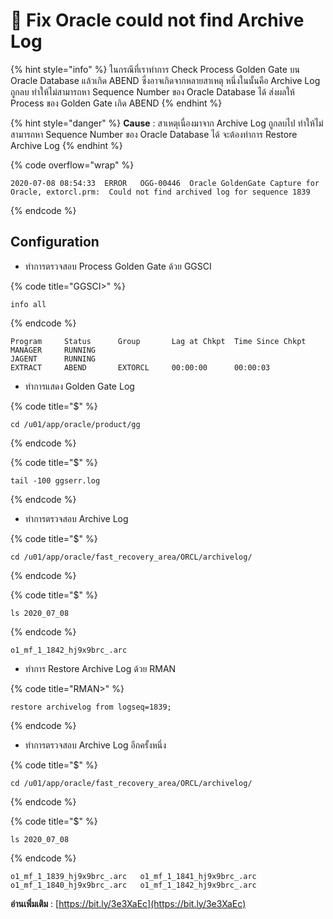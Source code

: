 # 🍅 Fix Oracle could not find Archive Log

{% hint style="info" %}
ในกรณีที่เราทำการ Check Process Golden Gate บน Oracle Database แล้วเกิด ABEND ซึ่งอาจเกิดจากหลายสาเหตุ หนึ่งในนั้นคือ Archive Log ถูกลบ ทำให้ไม่สามารถหา Sequence  Number ของ Oracle Database ได้ ส่งผลให้ Process ของ Golden Gate เกิด ABEND
{% endhint %}

{% hint style="danger" %}
**Cause** : สาเหตุเนื่องมาจาก Archive Log ถูกลบไป ทำให้ไม่สามารถหา Sequence  Number ของ Oracle Database ได้ จะต้องทำการ Restore Archive Log
{% endhint %}

{% code overflow="wrap" %}
```
2020-07-08 08:54:33  ERROR   OGG-00446  Oracle GoldenGate Capture for Oracle, extorcl.prm:  Could not find archived log for sequence 1839
```
{% endcode %}

## **Configuration**

* ทำการตรวจสอบ Process Golden Gate ด้วย GGSCI

{% code title="GGSCI>" %}
```
info all
```
{% endcode %}

```
Program     Status      Group       Lag at Chkpt  Time Since Chkpt
MANAGER     RUNNING
JAGENT      RUNNING
EXTRACT     ABEND       EXTORCL     00:00:00      00:00:03
```

* &#x20;ทำการแสดง Golden Gate Log

{% code title="$" %}
```
cd /u01/app/oracle/product/gg
```
{% endcode %}

{% code title="$" %}
```
tail -100 ggserr.log
```
{% endcode %}

* &#x20;ทำการตรวจสอบ Archive Log

{% code title="$" %}
```
cd /u01/app/oracle/fast_recovery_area/ORCL/archivelog/
```
{% endcode %}

{% code title="$" %}
```
ls 2020_07_08
```
{% endcode %}

```
o1_mf_1_1842_hj9x9brc_.arc
```

* ทำการ Restore Archive Log ด้วย RMAN

{% code title="RMAN>" %}
```
restore archivelog from logseq=1839;
```
{% endcode %}

* ทำการตรวจสอบ Archive Log อีกครั้งหนึ่ง

{% code title="$" %}
```
cd /u01/app/oracle/fast_recovery_area/ORCL/archivelog/
```
{% endcode %}

{% code title="$" %}
```
ls 2020_07_08
```
{% endcode %}

```
o1_mf_1_1839_hj9x9brc_.arc   o1_mf_1_1841_hj9x9brc_.arc
o1_mf_1_1840_hj9x9brc_.arc   o1_mf_1_1842_hj9x9brc_.arc
```

**อ่านเพิ่มเติม** : [https://bit.ly/3e3XaEc](https://bit.ly/3e3XaEc)
